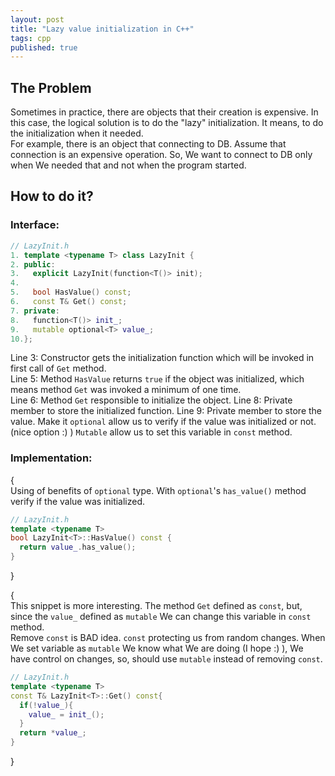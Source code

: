 ```yaml
---
layout: post
title: "Lazy value initialization in C++"
tags: cpp
published: true
---
```


## The Problem
Sometimes in practice, there are objects that their creation is expensive. In this case, the logical solution is to do the "lazy" initialization. It means, to do the initialization when it needed.  
For example, there is an object that connecting to DB. Assume that connection is an expensive operation. So, We want to connect to DB only when We needed that and not when the program started.

## How to do it?

### Interface:

```cpp
// LazyInit.h
1. template <typename T> class LazyInit {
2. public:
3.   explicit LazyInit(function<T()> init);
4.
5.   bool HasValue() const;
6.   const T& Get() const;
7. private:
8.   function<T()> init_;
9.   mutable optional<T> value_;
10.};
```
Line 3: Constructor gets the initialization function which will be invoked in first call of `Get` method.  
Line 5: Method `HasValue` returns `true` if the object was initialized, which means method `Get` was invoked a minimum of one time.  
Line 6: Method `Get` responsible to initialize the object. 
Line 8: Private member to store the initialized function.
Line 9: Private member to store the value. Make it `optional` allow us to verify if the value was initialized or not. (nice option :) ) `Mutable` allow us to set this variable in `const` method.

### Implementation:
{  
Using of benefits of `optional` type. With `optional`'s `has_value()` method verify if the value was initialized.

```cpp
// LazyInit.h
template <typename T> 
bool LazyInit<T>::HasValue() const {
  return value_.has_value();
}
```
}

{  
This snippet is more interesting. The method `Get` defined as `const`, but, since the `value_` defined as `mutable` We can change this variable in `const` method.  
Remove `const` is BAD idea. `const` protecting us from random changes. When We set variable as `mutable` We know what We are doing (I hope :) ), We have control on changes, so, should use `mutable` instead of removing `const`.

```cpp
// LazyInit.h
template <typename T>
const T& LazyInit<T>::Get() const{
  if(!value_){
    value_ = init_();
  }
  return *value_;
}
```
}
